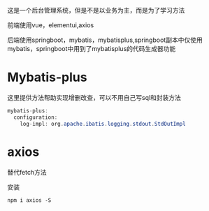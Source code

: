 这是一个后台管理系统，但是不是以业务为主，而是为了学习方法

前端使用vue，elementui,axios

后端使用springboot，mybatis，mybatisplus,springboot副本中仅使用mybatis，springboot中用到了mybatisplus的代码生成器功能

# Mybatis-plus

这里提供方法帮助实现增删改查，可以不用自己写sql和封装方法

```java
mybatis-plus:
  configuration:
    log-impl: org.apache.ibatis.logging.stdout.StdOutImpl
```

# axios

替代fetch方法

安装

```
npm i axios -S
```

